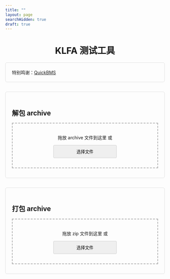 ```yaml
---
title: ""
layout: page
searchHidden: true
draft: true
---
```


<style>
    h1 {
        text-align: center;
    }
    .section {
        margin-bottom: 30px;
        padding: 20px;
        border: 1px solid #ddd;
        border-radius: 5px;
    }
    .drop-zone {
        border: 2px dashed #aaa;
        padding: 20px;
        text-align: center;
        margin: 10px 0;
        cursor: pointer;
    }
    .drop-zone.drag-over {
        border-color: #666;
    }
    .section button {
        border: 1px solid #ccc;
        border-radius: 5px;
        padding: 10px; /* 可去掉左右固定padding，避免与width冲突 */
        margin: 10px auto;
        border-radius: 3px;
        cursor: pointer;
        display: block;
        width: 200px; /* 固定宽度，根据需求调整数值 */
    }
    .section button:hover {
        transform: translateY(-1px);
        box-shadow: 0 2px 8px #666;
    }
    #fileList {
        margin: 10px 0;
        max-height: 200px;
        overflow-y: auto;
        border: 1px solid #ddd;
        padding: 10px;
    }
    .file-item {
        padding: 5px;
        border-bottom: 1px solid #eee;
    }
    .file-item:last-child {
        border-bottom: none;
    }
    .progress-container {
        margin: 10px 0;
        display: none;
    }
    .progress-bar {
        height: 20px;
        background-color: #e0e0e0;
        border-radius: 4px;
        overflow: hidden;
    }
    .progress-fill {
        height: 100%;
        width: 0%;
        transition: width 0.3s;
    }
    .error {
        color: red;
        margin: 10px 0;
        display: none;
    }
    
    
</style>



<h1>KLFA 测试工具</h1>

<div class="section">
特别鸣谢：<a href="http://quickbms.aluigi.org" target="_blank">QuickBMS</a>
</div>

<div class="section">
    <h2>解包 archive</h2>
    <div id="unpackDropZone" class="drop-zone">
        <p>拖放 archive 文件到这里 或</p>
        <button id="unpackBrowseBtn">选择文件</button>
        <input type="file" id="unpackFileInput" accept=".archive" style="display: none;">
    </div>
    <div id="unpackError" class="error"></div>
    <div id="unpackProgress" class="progress-container">
        <div class="progress-bar">
            <div id="unpackProgressFill" class="progress-fill"></div>
        </div>
        <p id="unpackProgressText">准备就绪</p>
    </div>
    <div id="unpackResult" style="display: none;">
        <h3>解包结果</h3>
        <div id="fileList"></div>
        <button id="downloadAllBtn">下载所有文件 (zip)</button>
    </div>
</div>

<div class="section">
    <h2>打包 archive</h2>
    <div id="packDropZone" class="drop-zone">
        <p>拖放 zip 文件到这里 或</p>
        <button id="packBrowseBtn">选择文件</button>
        <input type="file" id="packFileInput" accept=".zip" style="display: none;">
    </div>
    <div id="packError" class="error"></div>
    <div id="packProgress" class="progress-container">
        <div class="progress-bar">
            <div id="packProgressFill" class="progress-fill"></div>
        </div>
        <p id="packProgressText">准备就绪</p>
    </div>
    <div id="packResult" style="display: none;">
        <h3>打包结果</h3>
        <p>文件数量: <span id="packFileCount">0</span></p>
        <p>总大小: <span id="packTotalSize">0 B</span></p>
        <button id="downloadKlfaBtn">下载 archive 文件</button>
    </div>
</div>


<!-- <div class="section"> -->
  <!-- <p><strong>免责声明：</strong> 本工具仅供学习使用，请勿用于任何非法用途。使用本工具即表示您了解并同意承担所有责任。</p> -->
<!-- </div> -->

<script src="/js/klfa.encrypt.js"></script>
<script src="https://cdnjs.cloudflare.com/ajax/libs/jszip/3.10.1/jszip.min.js"></script>
<script src="https://cdnjs.cloudflare.com/ajax/libs/FileSaver.js/2.0.5/FileSaver.min.js"></script>
<script>
    document.addEventListener('DOMContentLoaded', () => {
        // ================== 解包功能 ==================
        const unpackDropZone = document.getElementById('unpackDropZone');
        const unpackFileInput = document.getElementById('unpackFileInput');
        const unpackBrowseBtn = document.getElementById('unpackBrowseBtn');
        const unpackProgress = document.getElementById('unpackProgress');
        const unpackProgressFill = document.getElementById('unpackProgressFill');
        const unpackProgressText = document.getElementById('unpackProgressText');
        const unpackResult = document.getElementById('unpackResult');
        const fileList = document.getElementById('fileList');
        const downloadAllBtn = document.getElementById('downloadAllBtn');
        const unpackError = document.getElementById('unpackError');
        
        let extractedFiles = [];
        
        // 浏览按钮点击事件
        unpackBrowseBtn.addEventListener('click', () => {
            unpackFileInput.click();
        });
        
        // 文件选择变化事件
        unpackFileInput.addEventListener('change', (e) => {
            if (e.target.files.length > 0) {
                handleUnpackFile(e.target.files[0]);
            }
        });
        
        // 拖放事件处理
        ['dragenter', 'dragover', 'dragleave', 'drop'].forEach(eventName => {
            unpackDropZone.addEventListener(eventName, preventDefaults, false);
        });
        
        function preventDefaults(e) {
            e.preventDefault();
            e.stopPropagation();
        }
        
        ['dragenter', 'dragover'].forEach(eventName => {
            unpackDropZone.addEventListener(eventName, () => {
                unpackDropZone.classList.add('drag-over');
            }, false);
        });
        
        ['dragleave', 'drop'].forEach(eventName => {
            unpackDropZone.addEventListener(eventName, () => {
                unpackDropZone.classList.remove('drag-over');
            }, false);
        });
        
        unpackDropZone.addEventListener('drop', (e) => {
            const dt = e.dataTransfer;
            handleUnpackFile(dt.files[0]);
        });
        
        
        // 处理文件函数
        async function handleUnpackFile(file) {
            unpackError.style.display = 'none';
            unpackProgress.style.display = 'block';
            unpackProgressText.textContent = '正在读取文件...';
            unpackProgressFill.style.width = '0%';
            
            try {
                const arrayBuffer = await file.arrayBuffer();
                unpackProgressText.textContent = '正在解包...';
                unpackProgressFill.style.width = '50%';
                
                // 使用KLFA解包
                extractedFiles = await KLFA.unpack(arrayBuffer);
                
                unpackProgressFill.style.width = '100%';
                unpackProgressText.textContent = '解包完成！';
                
                // 显示结果
                showUnpackResults(extractedFiles);
            } catch (error) {
                showUnpackError('解包失败: ' + error.message);
            }
        }
        
        // 显示解包结果
        function showUnpackResults(files) {
            fileList.innerHTML = '';
            files.forEach(file => {
                const fileItem = document.createElement('div');
                fileItem.className = 'file-item';
                fileItem.textContent = `${file.name} (${formatFileSize(file.size)})`;
                fileList.appendChild(fileItem);
            });
            
            unpackResult.style.display = 'block';
        }

        // 下载所有文件
        downloadAllBtn.addEventListener('click', async () => {
            unpackProgressText.textContent = '正在创建 zip 文件...';
            unpackProgressFill.style.width = '0%';
            
            try {
                const zip = new JSZip();
                
                // 过滤掉 .svn 目录中的文件
                const filteredFiles = extractedFiles.filter(file => {
                    const normalizedPath = file.name.replace(/\\/g, '/');
                    return !normalizedPath.includes('.svn/') && 
                           !normalizedPath.startsWith('.svn/') &&
                           normalizedPath !== '.svn';
                });
        
                // 显示过滤后的文件数量信息
                const statsInfo = `(排除 ${extractedFiles.length - filteredFiles.length} 个 .svn 文件)`;
                
                for (let i = 0; i < filteredFiles.length; i++) {
                    const file = filteredFiles[i];
                    zip.file(file.name, file.data);
                    
                    // 更新进度
                    const progress = (i / filteredFiles.length) * 100;
                    unpackProgressFill.style.width = `${progress}%`;
                    unpackProgressText.textContent = `添加文件中... ${i+1}/${filteredFiles.length} ${statsInfo}`;
                }
                
                const blob = await zip.generateAsync({ type: 'blob' }, (metadata) => {
                    if (metadata.percent) {
                        unpackProgressFill.style.width = `${metadata.percent}%`;
                    }
                });
                
                unpackProgressFill.style.width = '100%';
                unpackProgressText.textContent = `创建 zip 文件完成！${statsInfo}`;
                
                // 自动添加下划线前缀
                const originalName = unpackFileInput.files[0]?.name || 'archive';
                const zipName = `_${originalName.replace('.archive', '')}.zip`;
                
                // 使用更可靠的下载方式
                const url = URL.createObjectURL(blob);
                const a = document.createElement('a');
                a.href = url;
                a.download = zipName;
                a.style.display = 'none';
                document.body.appendChild(a);
                a.click();
                
                // 清理
                setTimeout(() => {
                    document.body.removeChild(a);
                    URL.revokeObjectURL(url);
                }, 100);
            } catch (error) {
                showUnpackError('创建 zip 文件失败: ' + error.message);
            }
        });
        
        // 显示错误
        function showUnpackError(message) {
            unpackError.textContent = message;
            unpackError.style.display = 'block';
            unpackProgressText.textContent = '处理失败';
            unpackProgressFill.style.width = '0%';
        }
        
        // ================== 打包功能 ==================
        const packDropZone = document.getElementById('packDropZone');
        const packFileInput = document.getElementById('packFileInput');
        const packBrowseBtn = document.getElementById('packBrowseBtn');
        const packProgress = document.getElementById('packProgress');
        const packProgressFill = document.getElementById('packProgressFill');
        const packProgressText = document.getElementById('packProgressText');
        const packResult = document.getElementById('packResult');
        const packFileCount = document.getElementById('packFileCount');
        const packTotalSize = document.getElementById('packTotalSize');
        const downloadKlfaBtn = document.getElementById('downloadKlfaBtn');
        const packError = document.getElementById('packError');
        
        let packFiles = [];
        let klfaData = null;
        let packOriginalName = 'archive.klfa';
        
        // 浏览按钮点击事件
        packBrowseBtn.addEventListener('click', () => {
            packFileInput.click();
        });
        
        // 文件选择变化事件
        packFileInput.addEventListener('change', async (e) => {
            if (e.target.files.length > 0) {
                await handlePackFiles(e.target.files[0]);
            }
        });
        
        // 拖放事件处理
        ['dragenter', 'dragover', 'dragleave', 'drop'].forEach(eventName => {
            packDropZone.addEventListener(eventName, preventDefaults, false);
        });
        
        ['dragenter', 'dragover'].forEach(eventName => {
            packDropZone.addEventListener(eventName, () => {
                packDropZone.classList.add('drag-over');
            }, false);
        });
        
        ['dragleave', 'drop'].forEach(eventName => {
            packDropZone.addEventListener(eventName, () => {
                packDropZone.classList.remove('drag-over');
            }, false);
        });
        
        packDropZone.addEventListener('drop', async (e) => {
            const dt = e.dataTransfer;
            if (dt.files.length > 0) {
                const file = dt.files[0];
                if (file.name.endsWith('.zip')) {
                    await handlePackFiles(file);
                } else {
                    showPackError('请上传 zip 文件');
                }
            }
        });
        
        // 处理 zip 文件函数
        async function handlePackFiles(file) {
            packError.style.display = 'none';
            packProgress.style.display = 'block';
            packProgressText.textContent = '正在读取 zip 文件...';
            packProgressFill.style.width = '0%';
            
            try {
                // 读取 zip 文件
                const arrayBuffer = await file.arrayBuffer();
                const zip = await JSZip.loadAsync(arrayBuffer);
                
                // 处理文件名
                let originalName = file.name;
                if (originalName.startsWith('_')) {
                    originalName = originalName.substring(1);
                }
                if (originalName.endsWith('.zip')) {
                    originalName = originalName.replace('.zip', '');
                }
                packOriginalName = originalName + '.archive';
                
                // 准备文件列表
                packFiles = [];
                const fileEntries = Object.keys(zip.files)
                    .filter(name => !zip.files[name].dir); // 过滤掉目录
                
                // 读取 zip 中的文件
                for (let i = 0; i < fileEntries.length; i++) {
                    const fileName = fileEntries[i];
                    const zipEntry = zip.files[fileName];
                    
                    packProgressText.textContent = `处理文件中... ${i+1}/${fileEntries.length}`;
                    packProgressFill.style.width = `${(i / fileEntries.length) * 50}%`;
                    
                    const fileData = await zipEntry.async('uint8array');
                    packFiles.push({
                        name: fileName,
                        size: fileData.length,
                        data: fileData
                    });
                }
                
                if (packFiles.length === 0) {
                    throw new Error('无效的 zip 文件');
                }
                
                packProgressText.textContent = '正在打包...';
                packProgressFill.style.width = '50%';
                
                // 使用KLFA打包
                klfaData = await KLFA.pack(packFiles);
                
                packProgressFill.style.width = '100%';
                packProgressText.textContent = '打包完成！';
                
                // 显示结果
                showPackResults();
            } catch (error) {
                showPackError('打包失败: ' + error.message);
            }
        }
        
        // 显示打包结果
        function showPackResults() {
            const totalSize = packFiles.reduce((sum, file) => sum + file.size, 0);
            
            packFileCount.textContent = packFiles.length;
            packTotalSize.textContent = formatFileSize(totalSize);
            packResult.style.display = 'block';
        }
        
        // 下载KLFA文件
        downloadKlfaBtn.addEventListener('click', () => {
            const blob = new Blob([klfaData], { type: 'application/octet-stream' });
            // saveAs(blob, packOriginalName);
            
            const filename= packOriginalName;
            const url = URL.createObjectURL(blob);
            const a = document.createElement('a');
            a.href = url;
            a.download = filename;
            a.style.display = 'none';
            // 先移除可能存在的同名元素
            document.querySelectorAll('a[download="'+filename+'"]').forEach(el => el.remove());
            // 模拟点击
            document.body.appendChild(a);
            a.click();
            // 清理
            setTimeout(() => {
                document.body.removeChild(a);
                URL.revokeObjectURL(url);
            }, 100);
        });
        
        // 显示错误
        function showPackError(message) {
            packError.textContent = message;
            packError.style.display = 'block';
            packProgressText.textContent = '处理失败';
            packProgressFill.style.width = '0%';
        }
        
        // ================== 辅助函数 ==================
        function formatFileSize(bytes) {
            if (bytes < 1024) return bytes + ' B';
            else if (bytes < 1048576) return (bytes / 1024).toFixed(1) + ' KB';
            else return (bytes / 1048576).toFixed(1) + ' MB';
        }
    });
</script>
